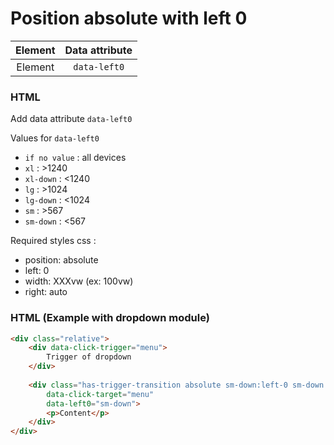 # Position absolute with left 0

| Element | Data attribute |
|:-------:|:--------------:|
| Element |  `data-left0`  |

### HTML
Add data attribute `data-left0`

Values for `data-left0`
- `if no value` : all devices
- `xl` : >1240
- `xl-down` : <1240
- `lg` : >1024
- `lg-down` : <1024
- `sm` : >567
- `sm-down` : <567

Required styles css :
- position: absolute
- left: 0
- width: XXXvw (ex: 100vw)
- right: auto

### HTML (Example with dropdown module)
``` html
<div class="relative">
    <div data-click-trigger="menu">
        Trigger of dropdown
    </div>
    
    <div class="has-trigger-transition absolute sm-down:left-0 sm-down:w-screen"
        data-click-target="menu" 
        data-left0="sm-down">
        <p>Content</p>  
    </div>
</div>
```
